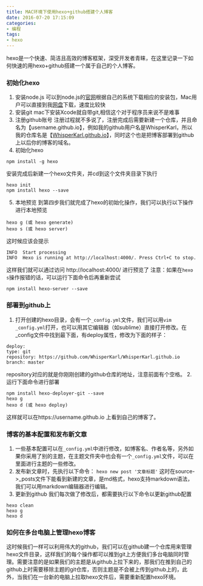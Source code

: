 ```yaml
---
title: MAC环境下使用hexo+github搭建个人博客
date: 2016-07-20 17:15:09
categories:
- 编程
tags:
- hexo
---
```

hexo是一个快速、简洁且高效的博客框架，深受开发者青睐，在这里记录一下如何快速的用hexo+github搭建一个属于自己的个人博客。
<!-- more -->
### 初始化hexo
1. 安装node.js
可以到node.js的[官网](https://nodejs.org)根据自己的系统下载相应的安装包，Mac用户可以直接到我[网盘](http://yun.baidu.com/s/1hs4mZVu)下载，速度比较快
2. 安装git
mac下安装Xcode就自带git,相信这个对于程序员来说不是难事
3. 注册github账号
注册过程就不多说了，注册完成后需要新建一个仓库，并且命名为【username.github.io】，例如我的github用户名是WhisperKarl，所以我的仓库名是【[WhisperKarl.github.io](https://whisperkarl.github.io)】，同时这个也是把博客部署到github上以后你的博客的域名。
4. 初始化hexo
```
npm install -g hexo
```
安装完成后新建一个hexo文件夹，并cd到这个文件夹目录下执行
```
hexo init
npm install hexo --save
```
5. 本地预览
到第四步我们就完成了hexo的初始化操作，我们可以执行以下操作进行本地预览
```
hexo g (或 hexo generate)
hexo s (或 hexo server)
```
这时候应该会提示
```
INFO  Start processing
INFO  Hexo is running at http://localhost:4000/. Press Ctrl+C to stop.
```
这样我们就可以通过访问 http://localhost:4000/ 进行预览了
注意：如果在`hexo s`操作报错的话，可以运行下面命令后再重新尝试
```
npm install hexo-server --save
```

### 部署到github上
1. 打开创建的hexo目录，会有一个`_config.yml`文件，我们可以用`vim _config.yml`打开，也可以用其它编辑器（如sublime）直接打开修改。在_config文件中找到最下面，有deploy属性，修改为下面的样子：
```
deploy:
type: git
repository: https://github.com/WhisperKarl/WhisperKarl.github.io
branch: master
```
repository对应的就是你刚刚创建的github仓库的地址，注意前面有个空格。
2. 运行下面命令进行部署
```
npm install hexo-deployer-git --save
hexo g
hexo d (或 hexo deploy)
```
这样就可以在https://username.github.io 上看到自己的博客了。

### 博客的基本配置和发布新文章
1. 一些基本配置可以在`_config.yml`中进行修改，如博客名、作者名等，另外如果你采用了别的主题，在主题文件夹中也会有一个`_config.yml`文件，可以在里面进行主题的一些修改。
2. 发布新文章时，先执行以下命令：
`hexo new post '文章标题'`
这时在source->_posts文件下能看到新建的文章，是md格式，hexo支持markdown语法，我们可以用markdown编辑器进行编辑。
3. 更新到github
我们每次做了修改后，都需要执行以下命令以更新github配置
```
hexo clean
hexo g
hexo d
```

### 如何在多台电脑上管理hexo博客
这时候我们一样可以利用伟大的github，我们可以在github建一个仓库用来管理hexo文件目录，这样我们的每个操作都可以推到git上方便我们多台电脑同时管理。需要注意的是如果我们的主题是从github上拉下来的，那我们在推到自己的github上时需要移除主题的git仓库，否则主题是不会被上传到github上的，此外，当我们在一台新的电脑上拉取hexo文件后，需要重新配置hexo环境。
